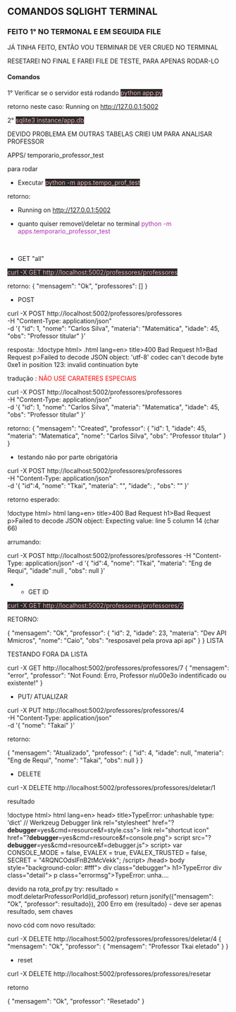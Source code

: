 ## COMANDOS SQLIGHT TERMINAL

### FEITO 1° NO TERMONAL E EM SEGUIDA FILE

JÁ TINHA FEITO, ENTÃO VOU TERMINAR DE VER CRUED NO TERMINAL

RESETAREI NO FINAL E FAREI FILE DE TESTE, PARA APENAS RODAR-LO

#### Comandos 

1° Verificar se o servidor está rodando
<span style="color: #f4acb7; background-color: rgb(41, 43, 42)" > python app.py </span>

retorno neste caso:
Running on http://127.0.0.1:5002

2° 
<span style="color: #f4acb7; background-color:rgb(41, 43, 42);" > sqlite3 instance/app.db</span>

DEVIDO PROBLEMA EM OUTRAS TABELAS CRIEI UM PARA ANALISAR PROFESSOR

APPS/ temporario_professor_test

para rodar

- Executar
<span style="color: #f4acb7; background-color:rgb(41, 43, 42);" > python -m apps.tempo_prof_test</span>

retorno:
 * Running on http://127.0.0.1:5002

 - quanto quiser removel/deletar no terminal
<span style="color:rgba(160, 12, 165, 0.86);" > python -m apps.temporario_professor_test</span>

&nbsp;

- GET "all"

<span style="color: #f4acb7; background-color:rgb(41, 43, 42);" > curl -X GET http://localhost:5002/professores/professores</span>

retorno:
{
  "mensagem": "Ok",
  "professores": []
}

- POST 

curl -X POST http://localhost:5002/professores/professores \
-H "Content-Type: application/json" \
-d '{
    "id": 1,
    "nome": "Carlos Silva",
    "materia": "Matemática",
    "idade": 45,
    "obs": "Professor titular"
}'

resposta: 
.!doctype html>
.html lang=en>
title>400 Bad Request</title>
h1>Bad Request</h1>
p>Failed to decode JSON object: &#39;utf-8&#39; codec can&#39;t decode byte 0xe1 in position 123: invalid continuation byte</p>

tradução : <span style="color: red;"> NÃO USE CARATERES ESPECIAIS</span>

curl -X POST http://localhost:5002/professores/professores \
-H "Content-Type: application/json" \
-d '{
    "id": 1,
    "nome": "Carlos Silva",
    "materia": "Matematica",
    "idade": 45,
    "obs": "Professor titular"
}'

retorno:
{
  "mensagem": "Created",
  "professor": {
    "id": 1,
    "idade": 45,
    "materia": "Matematica",
    "nome": "Carlos Silva",
    "obs": "Professor titular"
  }
}

- testando não por parte obrigatória

curl -X POST http://localhost:5002/professores/professores \
-H "Content-Type: application/json" \
-d '{
    "id":4,
    "nome": "Tkai",
    "materia": "",
    "idade": ,
    "obs": ""
}'

retorno esperado:

!doctype html>
html lang=en>
title>400 Bad Request</title>
h1>Bad Request</h1>
p>Failed to decode JSON object: Expecting value: line 5 column 14 (char 66)</p>

arrumando:

 curl -X POST http://localhost:5002/professores/professores -H "Content-Type: application/json" -d '{
    "id":4,
    "nome": "Tkai",
    "materia": "Eng de Requi",
    "idade":null ,
    "obs": null
}'

- - GET ID

<span style="color: #f4acb7; background-color:rgb(41, 43, 42);" > curl -X GET http://localhost:5002/professores/professores/2</span>

RETORNO:

{
  "mensagem": "Ok",
  "professor": {
    "id": 2,
    "idade": 23,
    "materia": "Dev API Mmicros",
    "nome": "Caio",
    "obs": "resposavel pela prova api api"
  }
}
 LISTA


TESTANDO FORA DA LISTA

curl -X GET http://localhost:5002/professores/professores/7
{
  "mensagem": "error",
  "professor": "Not Found: Erro, Professor n\u00e3o indentificado ou existente!"
}

- PUT/ ATUALIZAR

curl -X PUT http://localhost:5002/professores/professores/4 \
-H "Content-Type: application/json" \
-d '{
    "nome": "Takai"
}'

retorno:

{
  "mensagem": "Atualizado",
  "professor": {
    "id": 4,
    "idade": null,
    "materia": "Eng de Requi",
    "nome": "Takai",
    "obs": null
  }
}

- DELETE

curl -X DELETE http://localhost:5002/professores/professores/deletar/1

resultado

!doctype html>
html lang=en>
  head>
    title>TypeError: unhashable type: &#39;dict&#39;
 // Werkzeug Debugger</title>
    link rel="stylesheet" href="?__debugger__=yes&amp;cmd=resource&amp;f=style.css">
    link rel="shortcut icon"
        href="?__debugger__=yes&amp;cmd=resource&amp;f=console.png">
    script src="?__debugger__=yes&amp;cmd=resource&amp;f=debugger.js"></script>
    script>
      var CONSOLE_MODE = false,
          EVALEX = true,
          EVALEX_TRUSTED = false,
          SECRET = "4RQNCOdslFnB2tMcVekk";
    /script>
  /head>
  body style="background-color: #fff">
    div class="debugger">
h1>TypeError</h1>
div class="detail">
  p class="errormsg">TypeError: unha....

devido na rota_prof.py
    try:
        resultado = modf.deletarProfessorPorId(id_professor)
        return jsonify({"mensagem": "Ok", "professor": resultado}), 200
Erro em {resultado} - deve ser apenas resultado, sem chaves

novo cód com novo resultado:

curl -X DELETE http://localhost:5002/professores/professores/deletar/4
{
  "mensagem": "Ok",
  "professor": {
    "mensagem": "Professor Tkai eletado"
  }
}

- reset

curl -X DELETE http://localhost:5002/professores/professores/resetar

retorno

{
  "mensagem": "Ok",
  "professor": "Resetado"
}
